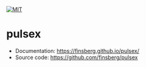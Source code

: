[![MIT](https://img.shields.io/github/license/finsberg/pulsex)](https://github.com/finsberg/pulsex/blob/main/LICENSE)
# pulsex

* Documentation: https://finsberg.github.io/pulsex/
* Source code: https://github.com/finsberg/pulsex
